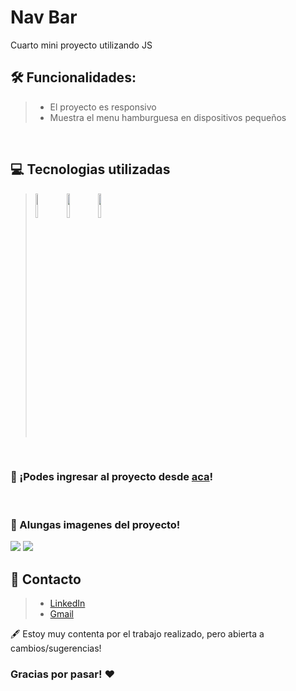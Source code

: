 # Nav Bar
Cuarto mini proyecto utilizando JS

## 🛠 **Funcionalidades**:
>- El proyecto es responsivo
>- Muestra el menu hamburguesa en dispositivos pequeños
<br/>

## 💻 Tecnologias utilizadas
>  <img style="width:10%" src="https://cdn-icons-png.flaticon.com/512/5968/5968267.png"/>
>  <img style="width:10%" src="https://cdn-icons-png.flaticon.com/512/732/732190.png"/>
>  <img style="width:10%" src="https://cdn-icons-png.flaticon.com/512/5968/5968292.png"/>
<br/>
  
### 🔗 ¡Podes ingresar al proyecto desde <a href="https://brendalamas.github.io/navBar-miniproyectoJS/">aca</a>!
<br/>

### 📸 Alungas imagenes del proyecto!
<img src="https://user-images.githubusercontent.com/74736159/170069098-dab4c484-cb28-44f4-ae49-29b7b6a04074.png">
<img src="https://user-images.githubusercontent.com/74736159/170068960-db5aa693-a483-4994-8d85-3e27743c5e6f.png">

## 📨 Contacto
> - [LinkedIn](https://www.linkedin.com/in/brenda-lamas-597b79145/)
> - [Gmail](https://mail.google.com/mail/u/0/?tab=rm&ogbl)

🖋️ Estoy muy contenta por el trabajo realizado, pero abierta a cambios/sugerencias!

### Gracias por pasar! ❤️
